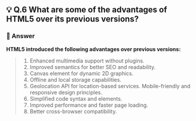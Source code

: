 ## 💡 Q.6 What are some of the advantages of HTML5 over its previous versions?

### 🚀 Answer

**HTML5 introduced the following advantages over previous versions:**

> 1. Enhanced multimedia support without plugins.
> 2. Improved semantics for better SEO and readability.
> 3. Canvas element for dynamic 2D graphics.
> 4. Offline and local storage capabilities.
> 5. Geolocation API for location-based services.
>    Mobile-friendly and responsive design principles.
> 6. Simplified code syntax and elements.
> 7. Improved performance and faster page loading.
> 8. Better cross-browser compatibility.
